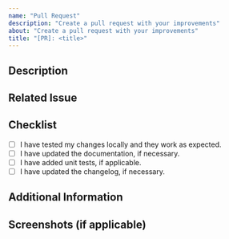 ```yaml
---
name: "Pull Request"
description: "Create a pull request with your improvements"
about: "Create a pull request with your improvements"
title: "[PR]: <title>"
---
```


## Description

<!--- Describe the purpose of this pull request and the changes made. -->

## Related Issue

<!--- If this pull request is related to any GitHub issue, mention it here using the appropriate syntax (e.g., "Fixes #123", "Resolves #456"). -->

## Checklist

<!--- Please check the following boxes if they apply to this pull request. You can do this by putting an 'x' between the brackets: [x]. -->

- [ ] I have tested my changes locally and they work as expected.
- [ ] I have updated the documentation, if necessary.
- [ ] I have added unit tests, if applicable.
- [ ] I have updated the changelog, if necessary.

## Additional Information

<!--- Add any additional information or context about the pull request here. -->

## **Screenshots** (if applicable)

<!--- If the changes are visual, include screenshots or gifs to demonstrate the changes. -->
